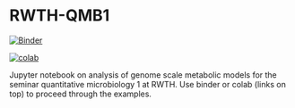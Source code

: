 # RWTH-QMB1

[![Binder](https://mybinder.org/badge_logo.svg)](https://mybinder.org/v2/gh/uliebal/RWTH-QMB1/master)

[![colab](https://colab.research.google.com/assets/colab-badge.svg)](https://colab.research.google.com/github/uliebal/RWTH-QMB1/blob/master/1901_GSMM_cobrapy_QuantMiBi.ipynb)

Jupyter notebook on analysis of genome scale metabolic models for the seminar quantitative microbiology 1 at RWTH. Use binder or colab (links on top) to proceed through the examples.
